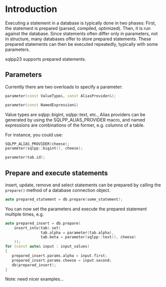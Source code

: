 # Introduction
Executing a statement in a database is typically done in two phases: First, the statement is prepared (parsed, compiled, optimized). Then, it is run against the database. Since statements often differ only in parameters, not in structure, many databases offer to store prepared statements. These prepared statements can then be executed repeatedly, typically with some parameters.

sqlpp23 supports prepared statements.

## Parameters
Currently there are two overloads to specify a parameter:

```C++
parameter(const ValueType&, const AliasProvider&);

parameter(const NamedExpression&)
```

Value types are sqlpp::bigint, sqlpp::text, etc., Alias providers can be generated by using the SQLPP_ALIAS_PROVIDER macro, and named expressions are combinations of the former, e.g. columns of a table.

For instance, you could use:
```C++
SQLPP_ALIAS_PROVIDER(cheese);
parameter(sqlpp::bigint(), cheese);

parameter(tab.id);
```

## Prepare and execute statements
insert, update, remove and select statements can be prepared by calling the `prepare()` method of a database connection object.

```C++
auto prepared_statement = db.prepare(some_statement);
```

You can now set the parameters and execute the prepared statement multiple times, e.g.

```C++
auto prepared_insert = db.prepare(
    insert_into(tab).set(
                tab.alpha = parameter(tab.alpha), 
                tab.beta = parameter(sqlpp::text(), cheese)
    ));
for (const auto& input : input_values)
{
   prepared_insert.params.alpha = input.first;
   prepared_insert.params.cheese = input.second;
   db(prepared_insert);
}
```

Note: need nicer examples...
